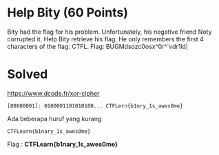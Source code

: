 # Help Bity (60 Points)
Bity had the flag for his problem. Unfortunately, his negative friend Noty corrupted it. Help Bity retrieve his flag. He only remembers the first 4 characters of the flag: CTFL. Flag: BUGMdsozc0osx^0r^`vdr1ld|
# Solved
https://www.dcode.fr/xor-cipher
```
[00000001]: 0100001101010100...	CTFLern{b1nry_1s_awes0me}
```
Ada beberapa huruf yang kurang
```
CTFLearn{b1nary_1s_awes0me}
```
Flag : <b>CTFLearn{b1nary_1s_awes0me}</b>
